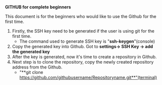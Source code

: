 **GITHUB for complete beginners**

This document is for the beginners who would like to use the Github for the first time.
1. Firstly, the SSH key need to be generated if the user is using git for the first time.
      - The command used to generate SSH key is "**ssh-keygen**"(console)
2. Copy the generated key into Github. Got to **settings-> SSH Key -> add the generated key**
3. After the key is generated, now it's time to create a repository in Github.
4. Next step is to clone the repository, copy the newly created repository address from the Github.
      - "**git clone https://github.com/githubusername/Repositoryname.git**"(terminal)
